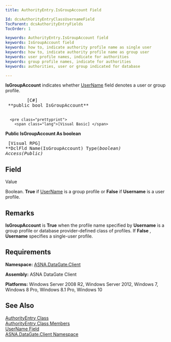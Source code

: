 ```yaml
---
title: AuthorityEntry.IsGroupAccount Field

Id: dcsAuthorityEntryClassUsernameField
TocParent: dcsAuthorityEntryFields
TocOrder: 1

keywords: AuthorityEntry.IsGroupAccount field
keywords: IsGroupAccount field
keywords: how to, indicate authority profile name as single user
keywords: how to, indicate authority profile name as group user
keywords: user profile names, indicate for authorities
keywords: group profile names, indicate for authorities
keywords: authorities, user or group indicated for database

---
```


**IsGroupAccount** indicates whether [ UserName](authority-entry-class-username-field.html) field denotes a user or group profile.
<pre class="prettyprint">
        <span class="lang">[C#]</span>
 **public bool IsGroupAccount** 
      </pre>
      <pre class="prettyprint">
        <span class="lang">[Visual Basic] </span>
 **Public IsGroupAccount As boolean** 
      </pre>
      <pre class="prettyprint">
        <span class="lang">[Visual RPG]</span>
 **DclFld Name(IsGroupAccount) Type(*boolean) Access(*Public)** 
      </pre>

## Field
 Value

Boolean. **True** if [ UserName](authority-entry-class-username-field.html) is a group profile or **False** if **Username** is a user profile.
## Remarks

**IsGroupAccount** is **True** when the profile name specified by **Username** is a group profile or database provider-defined class of profiles. If **False** , **Username** specifies a single-user profile.
## Requirements

**Namespace:** [ASNA.DataGate.Client](datagate-client-namespace.html) 

**Assembly:** ASNA DataGate Client

**Platforms:** Windows Server 2008 R2, Windows Server 2012, Windows 7, Windows 8 Pro, Windows 8.1 Pro, Windows 10
## See Also


[AuthorityEntry Class](authority-entry-class.html)
      <br />
[AuthorityEntry Class Members](authority-entry-members.html)
      <br />
[UserName Field](authority-entry-class-username-field.html)
      <br />
[ASNA.DataGate.Client Namespace](datagate-client-namespace.html)

